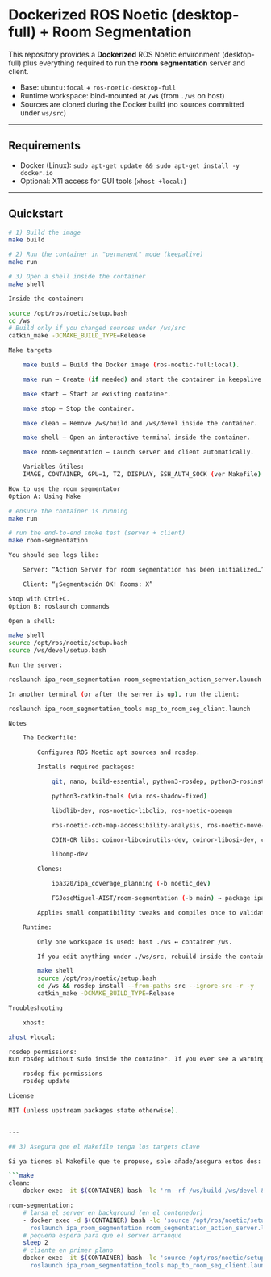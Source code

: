 # Dockerized ROS Noetic (desktop-full) + Room Segmentation

This repository provides a **Dockerized** ROS Noetic environment (desktop-full) plus everything required to run the **room segmentation** server and client.

- Base: `ubuntu:focal` + `ros-noetic-desktop-full`
- Runtime workspace: bind-mounted at **`/ws`** (from `./ws` on host)
- Sources are cloned during the Docker build (no sources committed under `ws/src`)

---

## Requirements

- Docker (Linux): `sudo apt-get update && sudo apt-get install -y docker.io`
- Optional: X11 access for GUI tools (`xhost +local:`)

---

## Quickstart

```bash
# 1) Build the image
make build

# 2) Run the container in "permanent" mode (keepalive)
make run

# 3) Open a shell inside the container
make shell

Inside the container:

source /opt/ros/noetic/setup.bash
cd /ws
# Build only if you changed sources under /ws/src
catkin_make -DCMAKE_BUILD_TYPE=Release

Make targets

    make build – Build the Docker image (ros-noetic-full:local).

    make run – Create (if needed) and start the container in keepalive mode.

    make start – Start an existing container.

    make stop – Stop the container.

    make clean – Remove /ws/build and /ws/devel inside the container.

    make shell – Open an interactive terminal inside the container.

    make room-segmentation – Launch server and client automatically.

    Variables útiles:
    IMAGE, CONTAINER, GPU=1, TZ, DISPLAY, SSH_AUTH_SOCK (ver Makefile).

How to use the room segmentator
Option A: Using Make

# ensure the container is running
make run

# run the end-to-end smoke test (server + client)
make room-segmentation

You should see logs like:

    Server: “Action Server for room segmentation has been initialized…”

    Client: “¡Segmentación OK! Rooms: X”

Stop with Ctrl+C.
Option B: roslaunch commands

Open a shell:

make shell
source /opt/ros/noetic/setup.bash
source /ws/devel/setup.bash

Run the server:

roslaunch ipa_room_segmentation room_segmentation_action_server.launch

In another terminal (or after the server is up), run the client:

roslaunch ipa_room_segmentation_tools map_to_room_seg_client.launch

Notes

    The Dockerfile:

        Configures ROS Noetic apt sources and rosdep.

        Installs required packages:

            git, nano, build-essential, python3-rosdep, python3-rosinstall, python3-vcstools

            python3-catkin-tools (via ros-shadow-fixed)

            libdlib-dev, ros-noetic-libdlib, ros-noetic-opengm

            ros-noetic-cob-map-accessibility-analysis, ros-noetic-move-base-msgs

            COIN-OR libs: coinor-libcoinutils-dev, coinor-libosi-dev, coinor-libclp-dev, coinor-libcbc-dev

            libomp-dev

        Clones:

            ipa320/ipa_coverage_planning (-b noetic_dev)

            FGJoseMiguel-AIST/room-segmentation (-b main) → package ipa_room_segmentation_tools

        Applies small compatibility tweaks and compiles once to validate.

    Runtime:

        Only one workspace is used: host ./ws ↔ container /ws.

        If you edit anything under ./ws/src, rebuild inside the container:

        make shell
        source /opt/ros/noetic/setup.bash
        cd /ws && rosdep install --from-paths src --ignore-src -r -y
        catkin_make -DCMAKE_BUILD_TYPE=Release

Troubleshooting

    xhost:

xhost +local:

rosdep permissions:
Run rosdep without sudo inside the container. If you ever see a warning about running as root, it’s safe to ignore inside the container, or fix with:

    rosdep fix-permissions
    rosdep update

License

MIT (unless upstream packages state otherwise).


---

## 3) Asegura que el Makefile tenga los targets clave

Si ya tienes el Makefile que te propuse, solo añade/asegura estos dos:

```make
clean:
	docker exec -it $(CONTAINER) bash -lc 'rm -rf /ws/build /ws/devel && echo "Limpieza /ws OK"'

room-segmentation:
	# lansa el server en background (en el contenedor)
	- docker exec -d $(CONTAINER) bash -lc 'source /opt/ros/noetic/setup.bash; source /ws/devel/setup.bash; \
	  roslaunch ipa_room_segmentation room_segmentation_action_server.launch'
	# pequeña espera para que el server arranque
	sleep 2
	# cliente en primer plano
	docker exec -it $(CONTAINER) bash -lc 'source /opt/ros/noetic/setup.bash; source /ws/devel/setup.bash; \
	  roslaunch ipa_room_segmentation_tools map_to_room_seg_client.launch'